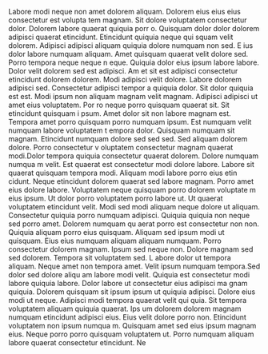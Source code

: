 Labore modi neque non amet dolorem aliquam. Dolorem eius eius eius consectetur est volupta
tem magnam. Sit dolore voluptatem consectetur dolor. Dolorem labore quaerat quiquia porr
o. Quisquam dolor dolor dolorem adipisci quaerat etincidunt. Etincidunt quiquia neque qui
squam velit dolorem.  Adipisci adipisci aliquam quiquia dolore numquam non sed. E
ius dolor labore numquam aliquam. Amet quisquam quaerat velit dolore sed. Porro tempora neque neque n
eque. Quiquia dolor eius ipsum labore labore. Dolor velit dolorem sed est adipisci.  Am
et sit est adipisci consectetur etincidunt dolorem dolorem. Modi adipisci velit dolore. Labore dolorem adipisci sed. Consectetur adipisci tempor
a quiquia dolor. Sit dolor quiquia est est. Modi ipsum non aliquam magnam velit magnam. Adipisci adipisci ut amet eius voluptatem.  Por
ro neque porro quisquam quaerat sit. Sit etincidunt quisquam i
psum. Amet dolor sit non labore magnam est. Tempora amet porro quisquam porro numquam ipsum. Est numquam velit numquam labore voluptatem t
empora dolor. Quisquam numquam sit magnam. Etincidunt numquam dolore sed sed sed. Sed aliquam dolorem dolore. Porro consectetur v
oluptatem consectetur magnam quaerat modi.Dolor tempora quiquia consectetur quaerat dolorem. Dolore numquam numqua
m velit. Est quaerat est consectetur modi dolore labore. Labore sit quaerat quisquam tempora modi. Aliquam modi labore porro eius etin
cidunt. Neque etincidunt dolorem quaerat sed labore magnam. Porro amet eius dolore labore. Voluptatem neque quisquam porro dolorem voluptate
m eius ipsum.  Ut dolor porro voluptatem porro labore ut. Ut quaerat voluptatem etincidunt velit. Modi sed modi aliquam neque dolore ut
 aliquam. Consectetur quiquia porro numquam adipisci. Quiquia quiquia non neque sed porro amet. Dolorem numquam qu
aerat porro est consectetur non non. Quiquia aliquam porro eius quisquam. Aliquam sed ipsum modi ut quisquam.  Eius eius numquam
 aliquam aliquam numquam. Porro consectetur dolorem magnam. Ipsum sed neque non. Dolore magnam sed sed dolorem. Tempora sit voluptatem sed. L
abore dolor ut tempora aliquam. Neque amet non tempora amet. Velit ipsum numquam tempora.Sed dolor sed dolore aliqu
am labore modi velit. Quiquia est consectetur modi labore quiquia labore. Dolor labore ut consectetur eius adipisci ma
gnam quiquia. Dolorem quisquam sit ipsum ipsum ut quiquia adipisci. Dolore eius modi ut neque.  Adipisci modi tempora quaerat velit qui
quia. Sit tempora voluptatem aliquam quiquia quaerat. Ips
um dolorem dolorem magnam numquam etincidunt adipisci eius. Eius velit dolore porro non. Etincidunt voluptatem non ipsum numqua
m. Quisquam amet sed eius ipsum magnam eius. Neque porro porro quisquam voluptatem ut. Porro numquam aliquam labore quaerat consectetur etincidunt. Ne
